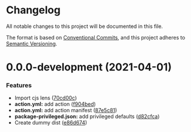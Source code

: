 # Changelog

All notable changes to this project will be documented in this file.

The format is based on [Conventional Commits][1], and this project adheres to
[Semantic Versioning][2].

# 0.0.0-development (2021-04-01)

### Features

- Import cjs lens ([70cd00c][3])
- **action.yml:** add action ([f904bed][4])
- **action.yml:** add action manifest ([87e5c81][5])
- **package-privileged.json:** add privileged defaults ([d82cfca][6])
- Create dummy dist ([e86d674][7])

[1]: https://conventionalcommits.org
[2]: https://semver.org
[3]:
  https://github.com/Xunnamius/projector-pipeline/commit/70cd00cc35602d2a9a927d8ef6dafef0827affa3
[4]:
  https://github.com/Xunnamius/projector-pipeline/commit/f904bed764705e03325e4cd482c6d849fbbce02f
[5]:
  https://github.com/Xunnamius/projector-pipeline/commit/87e5c81f01d2da2bb0dcc01f2cfce74bdab268d8
[6]:
  https://github.com/Xunnamius/projector-pipeline/commit/d82cfca9965f2059f4e8db13e19bf53209f39f06
[7]:
  https://github.com/Xunnamius/projector-pipeline/commit/e86d6740850d1d7771ad35318853a40bc12be55a
